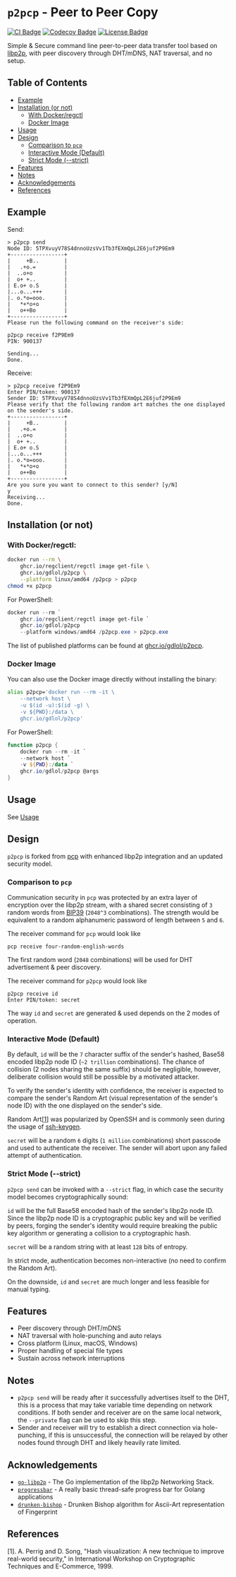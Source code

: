 # `p2pcp` - Peer to Peer Copy

[CI Badge]: https://img.shields.io/github/actions/workflow/status/gdlol/p2pcp/.github%2Fworkflows%2Fmain.yml
[CI URL]: https://github.com/gdlol/p2pcp/actions/workflows/main.yml
[Codecov Badge]: https://img.shields.io/codecov/c/github/gdlol/p2pcp
[Codecov URL]: https://codecov.io/gh/gdlol/p2pcp
[License Badge]: https://img.shields.io/github/license/gdlol/p2pcp

[![CI Badge][CI Badge]][CI URL]
[![Codecov Badge][Codecov Badge]][Codecov URL]
[![License Badge][License Badge]](LICENSE)

Simple & Secure command line peer-to-peer data transfer tool based on
[libp2p](https://github.com/libp2p/go-libp2p), with peer discovery through DHT/mDNS,
NAT traversal, and no setup.

## Table of Contents

- [Example](#example)
- [Installation (or not)](#installation-or-not)
  - [With Docker/regctl](#with-dockerregctl)
  - [Docker Image](#docker-image)
- [Usage](#usage)
- [Design](#design)
  - [Comparison to `pcp`](#comparison-to-pcp)
  - [Interactive Mode (Default)](#interactive-mode-default)
  - [Strict Mode (--strict)](#strict-mode---strict)
- [Features](#features)
- [Notes](#notes)
- [Acknowledgements](#acknowledgements)
- [References](#references)

## Example

Send:

```
> p2pcp send
Node ID: 5TPXvuyV78S4dnnoUzsVv1Tb3fEXmQpL2E6juf2P9Em9
+-----------------+
|     +B..        |
|   .+o.=         |
|  ..o+o          |
|  o+ +..         |
| E.o+ o.S        |
|...o...+++       |
|. o.*o=ooo.      |
|   *+*o+o        |
|   o++Bo         |
+-----------------+
Please run the following command on the receiver's side:

p2pcp receive f2P9Em9
PIN: 900137

Sending...
Done.
```

Receive:

```
> p2pcp receive f2P9Em9
Enter PIN/token: 900137
Sender ID: 5TPXvuyV78S4dnnoUzsVv1Tb3fEXmQpL2E6juf2P9Em9
Please verify that the following random art matches the one displayed on the sender's side.
+-----------------+
|     +B..        |
|   .+o.=         |
|  ..o+o          |
|  o+ +..         |
| E.o+ o.S        |
|...o...+++       |
|. o.*o=ooo.      |
|   *+*o+o        |
|   o++Bo         |
+-----------------+
Are you sure you want to connect to this sender? [y/N]
y
Receiving...
Done.
```

## Installation (or not)

### With Docker/regctl:

```sh
docker run --rm \
    ghcr.io/regclient/regctl image get-file \
    ghcr.io/gdlol/p2pcp \
    --platform linux/amd64 /p2pcp > p2pcp
chmod +x p2pcp
```

For PowerShell:

```ps1
docker run --rm `
    ghcr.io/regclient/regctl image get-file `
    ghcr.io/gdlol/p2pcp `
    --platform windows/amd64 /p2pcp.exe > p2pcp.exe
```

The list of published platforms can be found at [ghcr.io/gdlol/p2pcp](https://ghcr.io/gdlol/p2pcp).

### Docker Image

You can also use the Docker image directly without installing the binary:

```sh
alias p2pcp='docker run --rm -it \
    --network host \
    -u $(id -u):$(id -g) \
    -v ${PWD}:/data \
    ghcr.io/gdlol/p2pcp'
```

For PowerShell:

```ps1
function p2pcp {
    docker run --rm -it `
    --network host `
    -v ${PWD}:/data `
    ghcr.io/gdlol/p2pcp @args
}
```

## Usage

See [Usage](docs/Usage.md)

## Design

`p2pcp` is forked from [pcp](https://github.com/dennis-tra/pcp) with enhanced libp2p integration and an
updated security model.

### Comparison to `pcp`

Communication security in `pcp` was protected by an extra layer of encryption over the libp2p
stream, with a shared secret consisting of `3` random words from
[BIP39](https://github.com/bitcoin/bips/blob/master/bip-0039/bip-0039-wordlists.md) (`2048^3` combinations).
The strength would be equivalent to a random alphanumeric password of length between `5` and `6`.

The receiver command for `pcp` would look like

```
pcp receive four-random-english-words
```

The first random word (`2048` combinations) will be used for DHT advertisement & peer discovery.

The receiver command for `p2pcp` would look like

```
p2pcp receive id
Enter PIN/token: secret
```

The way `id` and `secret` are generated & used depends on the 2 modes of operation.

### Interactive Mode (Default)

By default, `id` will be the `7` character suffix of the sender's hashed, Base58 encoded libp2p node ID
(`~2 trillion` combinations). The chance of collision (2 nodes sharing the same suffix) should be negligible,
however, deliberate collision would still be possible by a motivated attacker.

To verify the sender's identity with confidence, the receiver is expected to compare the sender's Random Art
(visual representation of the sender's node ID) with the one displayed on the sender's side.

Random Art[[1](#r1)] was popularized by OpenSSH and is commonly seen during the usage of
[ssh-keygen](https://man.openbsd.org/ssh-keygen#l).

`secret` will be a random `6` digits (`1 million` combinations) short passcode and used to authenticate the receiver.
The sender will abort upon any failed attempt of authentication.

### Strict Mode (--strict)

`p2pcp send` can be invoked with a `--strict` flag, in which case the security model becomes cryptographically sound:

`id` will be the full Base58 encoded hash of the sender's libp2p node ID. Since the libp2p node ID is a
cryptographic public key and will be verified by peers, forging the sender's identity would require
breaking the public key algorithm or generating a collision to a cryptographic hash.

`secret` will be a random string with at least `128` bits of entropy.

In strict mode, authentication becomes non-interactive (no need to confirm the Random Art).

On the downside, `id` and `secret` are much longer and less feasible for manual typing.

## Features

- Peer discovery through DHT/mDNS
- NAT traversal with hole-punching and auto relays
- Cross platform (Linux, macOS, Windows)
- Proper handling of special file types
- Sustain across network interruptions

## Notes

- `p2pcp send` will be ready after it successfully advertises itself to the DHT, this is a process that may take
  variable time depending on network conditions. If both sender and receiver are on the same local network,
  the `--private` flag can be used to skip this step.
- Sender and receiver will try to establish a direct connection via hole-punching, if this is unsuccessful,
  the connection will be relayed by other nodes found through DHT and likely heavily rate limited.

## Acknowledgements

- [`go-libp2p`](https://github.com/libp2p/go-libp2p) - The Go implementation of the libp2p Networking Stack.
- [`progressbar`](https://github.com/schollz/progressbar) - A really basic thread-safe progress bar for Golang applications
- [`drunken-bishop`](https://github.com/moul/drunken-bishop) - Drunken Bishop algorithm for Ascii-Art representation of Fingerprint

## References

<!-- spell-checker: ignore Perrig -->

<a id="r1"></a>

[1]. A. Perrig and D. Song, "Hash visualization: A new technique to improve real-world security," in International Workshop on Cryptographic Techniques and E-Commerce, 1999.
